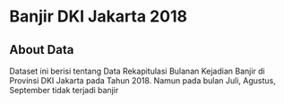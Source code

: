 # Banjir DKI Jakarta 2018

## About Data
Dataset ini berisi tentang Data Rekapitulasi Bulanan Kejadian Banjir di Provinsi DKI Jakarta pada Tahun 2018. Namun pada bulan Juli, Agustus, September tidak terjadi banjir
